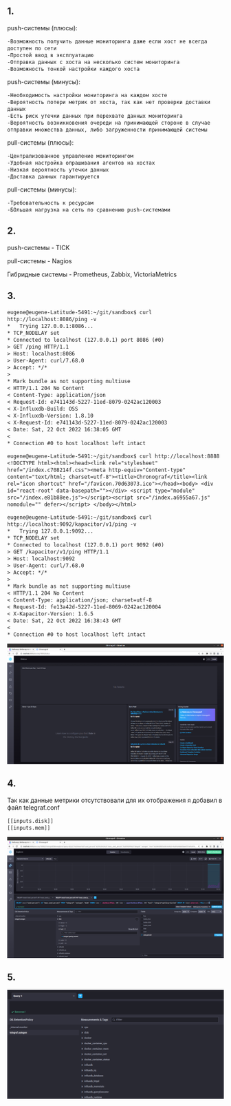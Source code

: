 ## 1.

push-системы (плюсы):
	
	-Возможность получить данные мониторинга даже если хост не всегда доступен по сети
	-Простой ввод в эксплуатацию
	-Отправка данных с хоста на несколько систем мониторинга
	-Возможность тонкой настройки каждого хоста
	
push-системы (минусы):

	-Необходимость настройки мониторинга на каждом хосте
	-Вероятность потери метрик от хоста, так как нет проверки доставки данных
	-Есть риск утечки данных при перехвате данных мониторинга
	-Вероятность возникновения очереди на принимающей стороне в случае отправки множества данных, либо загруженности принимающей системы
	
pull-системы (плюсы):
	
	-Централизованное управление мониторингом
	-Удобная настройка опрашивания агентов на хостах
	-Низкая вероятность утечки данных
	-Доставка данных гарантируется
	
pull-системы (минусы):
	
	-Требовательность к ресурсам
	-БОльшая нагрузка на сеть по сравнению push-системами
	
## 2.
	
push-системы - TICK
	
pull-системы - Nagios
	
Гибридные системы - Prometheus, Zabbix, VictoriaMetrics

## 3.

```
eugene@eugene-Latitude-5491:~/git/sandbox$ curl http://localhost:8086/ping -v
*   Trying 127.0.0.1:8086...
* TCP_NODELAY set
* Connected to localhost (127.0.0.1) port 8086 (#0)
> GET /ping HTTP/1.1
> Host: localhost:8086
> User-Agent: curl/7.68.0
> Accept: */*
> 
* Mark bundle as not supporting multiuse
< HTTP/1.1 204 No Content
< Content-Type: application/json
< Request-Id: e741143d-5227-11ed-8079-0242ac120003
< X-Influxdb-Build: OSS
< X-Influxdb-Version: 1.8.10
< X-Request-Id: e741143d-5227-11ed-8079-0242ac120003
< Date: Sat, 22 Oct 2022 16:38:05 GMT
< 
* Connection #0 to host localhost left intact
```

```
eugene@eugene-Latitude-5491:~/git/sandbox$ curl http://localhost:8888
<!DOCTYPE html><html><head><link rel="stylesheet" href="/index.c708214f.css"><meta http-equiv="Content-type" content="text/html; charset=utf-8"><title>Chronograf</title><link rel="icon shortcut" href="/favicon.70d63073.ico"></head><body> <div id="react-root" data-basepath=""></div> <script type="module" src="/index.e81b88ee.js"></script><script src="/index.a6955a67.js" nomodule="" defer></script> </body></html>
```
	
```
eugene@eugene-Latitude-5491:~/git/sandbox$ curl http://localhost:9092/kapacitor/v1/ping -v
*   Trying 127.0.0.1:9092...
* TCP_NODELAY set
* Connected to localhost (127.0.0.1) port 9092 (#0)
> GET /kapacitor/v1/ping HTTP/1.1
> Host: localhost:9092
> User-Agent: curl/7.68.0
> Accept: */*
> 
* Mark bundle as not supporting multiuse
< HTTP/1.1 204 No Content
< Content-Type: application/json; charset=utf-8
< Request-Id: fe13a42d-5227-11ed-8069-0242ac120004
< X-Kapacitor-Version: 1.6.5
< Date: Sat, 22 Oct 2022 16:38:43 GMT
< 
* Connection #0 to host localhost left intact
```

![Screenshot](10.2-3.png)

## 4.
	
Так как данные метрики отсутствовали для их отображения я добавил в файл telegraf.conf

```
[[inputs.disk]]
[[inputs.mem]]
```
![Screenshot](10.2-4.png)

## 5.
![Screenshot](10.2-5.png)
